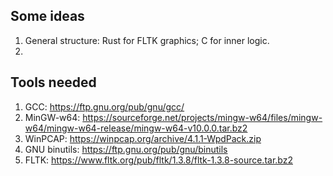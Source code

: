 ## Some ideas

1. General structure: Rust for FLTK graphics; C for inner logic.
2. 

## Tools needed

1.   GCC: https://ftp.gnu.org/pub/gnu/gcc/
1.   MinGW-w64: https://sourceforge.net/projects/mingw-w64/files/mingw-w64/mingw-w64-release/mingw-w64-v10.0.0.tar.bz2
2.   WinPCAP: https://winpcap.org/archive/4.1.1-WpdPack.zip
3.   GNU binutils: https://ftp.gnu.org/pub/gnu/binutils
4.   FLTK: https://www.fltk.org/pub/fltk/1.3.8/fltk-1.3.8-source.tar.bz2
